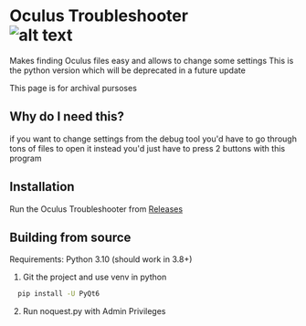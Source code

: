 
#  Oculus Troubleshooter &emsp; &emsp; &emsp; &emsp; &emsp; ![alt text](https://github.com/OceanOC/Quest-Troubleshooter/blob/main/icon.ico "Icon")

Makes finding Oculus files easy and allows to change some settings
This is the python version which will be deprecated in a future update

This page is for archival pursoses

## Why do I need this?

if you want to change settings from the debug tool you'd have to go through tons of files to open it instead you'd just have to press 2 buttons with this program
## Installation

Run the Oculus Troubleshooter from [Releases](https://github.com/OceanOC/Quest-Troubleshooter/releases/)
    
## Building from source

Requirements: Python 3.10 (should work in 3.8+)

1. Git the project and use venv in python

```bash
  pip install -U PyQt6
```
2. Run noquest.py with Admin Privileges
